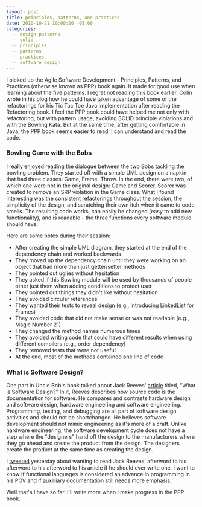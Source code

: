 ```yaml
---
layout: post
title: principles, patterns, and practices
date: 2010-10-21 10:00:00 -05:00
categories:
  -- design patterns
  -- solid
  -- principles
  -- patterns
  -- practices
  -- software design
---
```


I picked up the Agile Software Development - Principles, Patterns, and Practices (otherwise known as PPP) book again.  It made for good use when learning about the five patterns.  I regret not reading this book earlier.  Colin wrote in his blog how he could have taken advantage of some of the refactorings for his Tic Tac Toe Java implementation after reading the Refactoring book.  I feel the PPP book could have helped me not only with refactoring, but with pattern usage, avoiding SOLID principle violations and with the Bowling Kata.  But at the same time, after getting comfortable in Java, the PPP book seems easier to read.  I can understand and read the code.

### Bowling Game with the Bobs

I really enjoyed reading the dialogue between the two Bobs tackling the bowling problem.  They started off with a simple UML design on a napkin that had three classes: Game, Frame, Throw.  In the end, there were two, of which one were not in the original design: Game and Scorer.  Scorer was created to remove an SRP violation in the Game class.  What I found interesting was the consistent refactorings throughout the session, the simplicity of the design, and scratching their own itch when it came to code smells.  The resulting code works, can easily be changed (easy to add new functionality), and is readable - the three functions every software module should have.

Here are some notes during their session:

* After creating the simple UML diagram, they started at the end of the dependency chain and worked backwards
* They moved up the dependency chain until they were working on an object that had more than just getter/setter methods
* They pointed out uglies without hesitation
* They asked if this Bowling module will be used by thousands of people other just them when adding conditions to protect user
* They pointed out things they didn't like without hesitation
* They avoided circular references
* They wanted their tests to reveal design (e.g., introducing LinkedList for Frames)
* They avoided code that did not make sense or was not readable (e.g., Magic Number 21)
* They changed the method names numerous times
* They avoided writing code that could have different results when using different compilers (e.g., order dependency)
* They removed tests that were not useful
* At the end, most of the methods contained one line of code

### What is Software Design?

One part in Uncle Bob's book talked about Jack Reeves' [article](http://www.developerdotstar.com/mag/articles/reeves_design.html) titled, "What is Software Design?"  In it, Reeves describes how source code is the documentation for software.  He compares and contrasts hardware design and software design, hardware engineering and software engineering.  Programming, testing, and debugging are all part of software design activities and should not be shortchanged.  He believes software development should not mimic engineering as it's more of a craft.  Unlike hardware engineering, the software development cycle does not have a step where the "designers" hand off the design to the manufacturers where they go ahead and create the product from the design.  The designers create the product at the same time as creating the design.

I [tweeted](http://twitter.com/#!/skim/status/27999732472) yesterday about wanting to read Jack Reeves' afterword to his afterword to his afterword to his article if he should ever write one.  I want to know if functional languages is considered an advance in programming in his POV and if auxilliary documentation still needs more emphasis.

Well that's I have so far.  I'll write more when I make progress in the PPP book.
